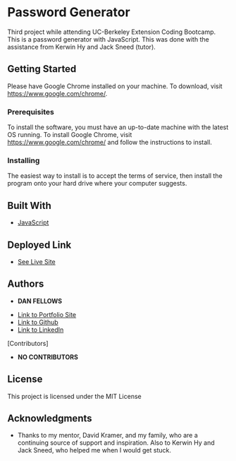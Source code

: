 # Password Generator

Third project while attending UC-Berkeley Extension Coding Bootcamp. This is a password generator with JavaScript. This was done with the assistance from Kerwin Hy and Jack Sneed (tutor).

## Getting Started

Please have Google Chrome installed on your machine. To download, visit https://www.google.com/chrome/.

### Prerequisites

To install the software, you must have an up-to-date machine with the latest OS running. To install Google Chrome, visit https://www.google.com/chrome/ and follow the instructions to install.

### Installing

The easiest way to install is to accept the terms of service, then install the program onto your hard drive where your computer suggests.

## Built With

* [JavaScript](https://developer.mozilla.org/en-US/docs/Web/JavaScript)

## Deployed Link

* [See Live Site](https://dfel08.github.io/password-generator/)


## Authors

* **DAN FELLOWS**

- [Link to Portfolio Site](https://dfel08.github.io/Responsive-Portfolio/)
- [Link to Github](https://github.com/dfel08)
- [Link to LinkedIn](https://www.linkedin.com/in/dan-fellows-ba88a041/)

[Contributors]

* **NO CONTRIBUTORS**

## License

This project is licensed under the MIT License 

## Acknowledgments

* Thanks to my mentor, David Kramer, and my family, who are a continuing source of support and inspiration. Also to Kerwin Hy and Jack Sneed, who helped me when I would get stuck.
